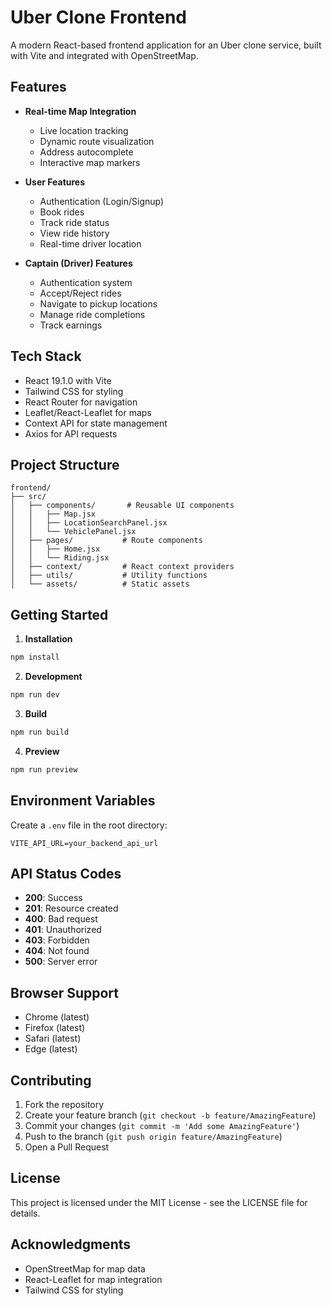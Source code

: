 # Uber Clone Frontend

A modern React-based frontend application for an Uber clone service, built with Vite and integrated with OpenStreetMap.

## Features

- **Real-time Map Integration**
  - Live location tracking
  - Dynamic route visualization
  - Address autocomplete
  - Interactive map markers

- **User Features**
  - Authentication (Login/Signup)
  - Book rides
  - Track ride status
  - View ride history
  - Real-time driver location

- **Captain (Driver) Features**
  - Authentication system
  - Accept/Reject rides
  - Navigate to pickup locations
  - Manage ride completions
  - Track earnings

## Tech Stack

- React 19.1.0 with Vite
- Tailwind CSS for styling
- React Router for navigation
- Leaflet/React-Leaflet for maps
- Context API for state management
- Axios for API requests

## Project Structure

```
frontend/
├── src/
│   ├── components/       # Reusable UI components
│   │   ├── Map.jsx
│   │   ├── LocationSearchPanel.jsx
│   │   └── VehiclePanel.jsx
│   ├── pages/           # Route components
│   │   ├── Home.jsx
│   │   └── Riding.jsx
│   ├── context/         # React context providers
│   ├── utils/           # Utility functions
│   └── assets/          # Static assets
```

## Getting Started

1. **Installation**
```bash
npm install
```

2. **Development**
```bash
npm run dev
```

3. **Build**
```bash
npm run build
```

4. **Preview**
```bash
npm run preview
```

## Environment Variables

Create a `.env` file in the root directory:

```env
VITE_API_URL=your_backend_api_url
```

## API Status Codes

- **200**: Success
- **201**: Resource created
- **400**: Bad request
- **401**: Unauthorized
- **403**: Forbidden
- **404**: Not found
- **500**: Server error

## Browser Support

- Chrome (latest)
- Firefox (latest)
- Safari (latest)
- Edge (latest)

## Contributing

1. Fork the repository
2. Create your feature branch (`git checkout -b feature/AmazingFeature`)
3. Commit your changes (`git commit -m 'Add some AmazingFeature'`)
4. Push to the branch (`git push origin feature/AmazingFeature`)
5. Open a Pull Request

## License

This project is licensed under the MIT License - see the LICENSE file for details.

## Acknowledgments

- OpenStreetMap for map data
- React-Leaflet for map integration
- Tailwind CSS for styling